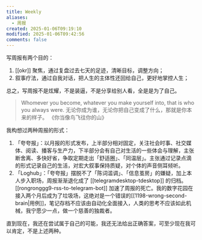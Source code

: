 ```yaml
---
title: Weekly
aliases:
  - 周报
created: 2025-01-06T09:19:10
modified: 2025-01-06T09:42:56
comments: false
---
```


写周报有两个目的：

1. [[okr]] 聚焦，通过复盘过去七天的足迹，清晰目标，调整方向；
2. 叙事疗法，通过自我对话，把人生的主体性还回给自己，更好地掌控人生；

总之，写周报不是炫耀，不是装逼，不是分享给别人看，全是是为了自己。

> Whomever you become, whatever you make yourself into, that is who you always were.
> 无论你成为谁，无论你把自己变成了什么，那就是你本来的样子。
> 《你当像鸟飞往你的山》

我构想过两种周报的形式：

1. 「夸夸报」：以月报的形式发布，上半部分相对固定，关注社会时事、社交媒体、阅读、播客与生产力，下半部分会有自己对生活的一些体会与理解，主张断舍离、多快好省，争取定期走出「舒适圈」、「同温层」。主张通过记录点滴的形式记录自己的生活，对宏大叙事保持质疑，对个体的声音侧耳倾听。
2. 「Loghub」：「夸夸报」摆脱不了「陈词滥调」、「信息茧房」的嫌疑，加上本人步入职场，周报渐渐退化成了 [[telegramdesktop-tdesktop]] 的归档。[[rongronggg9-rss-to-telegram-bot]] 加速了周报的死亡。我的数字花园在接入两个月后成为了垃圾场，这绝对是一个错误的[[1198-wrong-second-brain|用例]]，笔记存档不应该由自动化全面接入，人类的思考不应该如此机械，我宁愿少一点，做一个慈善的独裁者。

直到现在，我还在尝试属于自己的可能，我还无法给出正确答案，可至少现在我可以肯定，不是上述两种。
